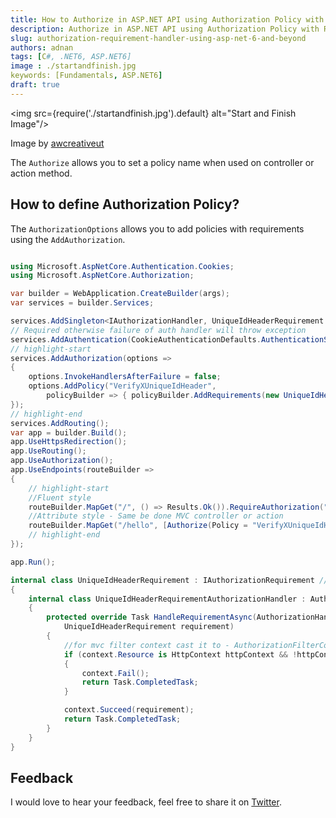 ```yaml
---
title: How to Authorize in ASP.NET API using Authorization Policy with Requirements and Handler
description: Authorize in ASP.NET API using Authorization Policy with Requirements and Handler
slug: authorization-requirement-handler-using-asp-net-6-and-beyond 
authors: adnan 
tags: [C#, .NET6, ASP.NET6]
image : ./startandfinish.jpg
keywords: [Fundamentals, ASP.NET6]
draft: true
---
```

<head>

<meta property="og:image:width" content="1200"/>
<meta property="og:image:height" content="670"/>  
<meta name="twitter:creator" content="@madnan_rafiq" />
<meta name="twitter:title" content="How to Authorize in ASP.NET API using Authorization Policy with Requirements and Handler" />
<meta name="twitter:description" content="Authorize in ASP.NET API using Authorization Policy with Requirements and Handler" />
</head>

<img src={require('./startandfinish.jpg').default} alt="Start and Finish Image"/>

Image by [awcreativeut](https://unsplash.com/@awcreativeut)

The `Authorize` allows you to set a policy name when used on controller or action method.    

<!--truncate-->

## How to define Authorization Policy?
The `AuthorizationOptions` allows you to add policies with requirements using the `AddAuthorization`.   
~~~csharp title="Authorize using a Policy"

using Microsoft.AspNetCore.Authentication.Cookies;
using Microsoft.AspNetCore.Authorization;

var builder = WebApplication.CreateBuilder(args);
var services = builder.Services;

services.AddSingleton<IAuthorizationHandler, UniqueIdHeaderRequirement.UniqueIdHeaderRequirementAuthorizationHandler>();
// Required otherwise failure of auth handler will throw exception
services.AddAuthentication(CookieAuthenticationDefaults.AuthenticationScheme).AddCookie();
// highlight-start
services.AddAuthorization(options =>
{
    options.InvokeHandlersAfterFailure = false;
    options.AddPolicy("VerifyXUniqueIdHeader",
        policyBuilder => { policyBuilder.AddRequirements(new UniqueIdHeaderRequirement()); });
});
// highlight-end
services.AddRouting();
var app = builder.Build();
app.UseHttpsRedirection();
app.UseRouting();
app.UseAuthorization();
app.UseEndpoints(routeBuilder =>
{
    // highlight-start
    //Fluent style
    routeBuilder.MapGet("/", () => Results.Ok()).RequireAuthorization("VerifyXUniqueIdHeader");
    //Attribute style - Same be done MVC controller or action
    routeBuilder.MapGet("/hello", [Authorize(Policy = "VerifyXUniqueIdHeader")]() => Results.Ok());
    // highlight-end
});

app.Run();

internal class UniqueIdHeaderRequirement : IAuthorizationRequirement //IAuthorizationRequirement is a marker interface 
{
    internal class UniqueIdHeaderRequirementAuthorizationHandler : AuthorizationHandler<UniqueIdHeaderRequirement>
    {
        protected override Task HandleRequirementAsync(AuthorizationHandlerContext context,
            UniqueIdHeaderRequirement requirement)
        {
            //for mvc filter context cast it to - AuthorizationFilterContext
            if (context.Resource is HttpContext httpContext && !httpContext.Request.Headers.ContainsKey("x-unique-id"))
            {
                context.Fail();
                return Task.CompletedTask;
            }

            context.Succeed(requirement);
            return Task.CompletedTask;
        }
    }
}

~~~

## Feedback
I would love to hear your feedback, feel free to share it on [Twitter](https://twitter.com/madnan_rafiq). 

